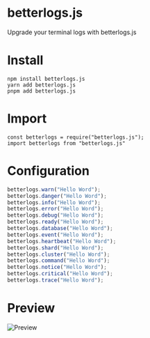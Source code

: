 # betterlogs.js
Upgrade your terminal logs with betterlogs.js

# Install
```
npm install betterlogs.js
yarn add betterlogs.js
pnpm add betterlogs.js
```

# Import
```
const betterlogs = require("betterlogs.js");
import betterlogs from "betterlogs.js"
```

# Configuration
```js
betterlogs.warn("Hello Word");
betterlogs.danger("Hello Word");
betterlogs.info("Hello Word");
betterlogs.error("Hello Word");
betterlogs.debug("Hello Word");
betterlogs.ready("Hello Word");
betterlogs.database("Hello Word");
betterlogs.event("Hello Word");
betterlogs.heartbeat("Hello Word");
betterlogs.shard("Hello Word");
betterlogs.cluster("Hello Word");
betterlogs.command("Hello Word");
betterlogs.notice("Hello Word");
betterlogs.critical("Hello Word");
betterlogs.trace("Hello Word");
```


# Preview
![Preview](https://telegra.ph/file/b76a455d6bccb7d1640a3.png)